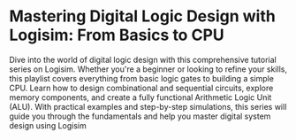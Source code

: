 # Mastering Digital Logic Design with Logisim: From Basics to CPU

Dive into the world of digital logic design with this comprehensive tutorial series on Logisim. Whether you're a beginner or looking to refine your skills, this playlist covers everything from basic logic gates to building a simple CPU. Learn how to design combinational and sequential circuits, explore memory components, and create a fully functional Arithmetic Logic Unit (ALU). With practical examples and step-by-step simulations, this series will guide you through the fundamentals and help you master digital system design using Logisim
